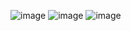 ![image](https://github.com/user-attachments/assets/15a2639f-98c7-438a-9696-a0d1ebc579ef)
![image](https://github.com/user-attachments/assets/5e8ae35a-966f-4058-a196-934efeb6cdd0)
![image](https://github.com/user-attachments/assets/1e3bbda6-e92c-4b34-a2ce-7a996344cb8f)

